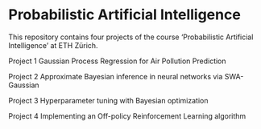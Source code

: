# Probabilistic Artificial Intelligence

This repository contains four projects of the course ‘Probabilistic Artificial Intelligence’ at ETH Zürich. 

Project 1
Gaussian Process Regression for Air Pollution Prediction

Project 2
Approximate Bayesian inference in neural networks via SWA-Gaussian

Project 3
Hyperparameter tuning with Bayesian optimization

Project 4
Implementing an Off-policy Reinforcement Learning algorithm 
